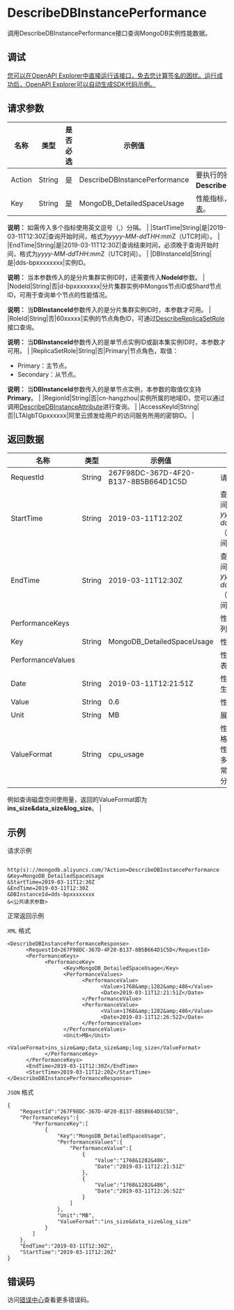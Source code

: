 # DescribeDBInstancePerformance

调用DescribeDBInstancePerformance接口查询MongoDB实例性能数据。

## 调试

[您可以在OpenAPI Explorer中直接运行该接口，免去您计算签名的困扰。运行成功后，OpenAPI Explorer可以自动生成SDK代码示例。](https://api.aliyun.com/#product=Dds&api=DescribeDBInstancePerformance&type=RPC&version=2015-12-01)

## 请求参数

|名称|类型|是否必选|示例值|描述|
|--|--|----|---|--|
|Action|String|是|DescribeDBInstancePerformance|要执行的操作，取值：**DescribeDBInstancePerformance**。 |
|Key|String|是|MongoDB\_DetailedSpaceUsage|性能指标，取值详情请参见[性能参数表](~~64048~~)。

 **说明：** 如需传入多个指标使用英文逗号（,）分隔。 |
|StartTime|String|是|2019-03-11T12:30Z|查询开始时间，格式为*yyyy-MM-dd*T*HH:mm*Z（UTC时间）。 |
|EndTime|String|是|2019-03-11T12:30Z|查询结束时间，必须晚于查询开始时间，格式为*yyyy-MM-dd*T*HH:mm*Z（UTC时间）。 |
|DBInstanceId|String|是|dds-bpxxxxxxxx|实例ID。

 **说明：** 当本参数传入的是分片集群实例ID时，还需要传入**NodeId**参数。 |
|NodeId|String|否|d-bpxxxxxxxx|分片集群实例中Mongos节点ID或Shard节点ID，可用于查询单个节点的性能情况。

 **说明：** 当**DBInstanceId**参数传入的是分片集群实例ID时，本参数才可用。 |
|RoleId|String|否|60xxxxx|实例的节点角色ID，可通过[DescribeReplicaSetRole](~~62134~~)接口查询。

 **说明：** 当**DBInstanceId**参数传入的是单节点实例ID或副本集实例ID时，本参数才可用。 |
|ReplicaSetRole|String|否|Primary|节点角色，取值：

 -   Primary：主节点。
-   Secondary：从节点。

 **说明：** 当**DBInstanceId**参数传入的是单节点实例，本参数的取值仅支持**Primary**。 |
|RegionId|String|否|cn-hangzhou|实例所属的地域ID，您可以通过调用[DescribeDBInstanceAttribute](~~62010~~)进行查询。 |
|AccessKeyId|String|否|LTAIgbTGpxxxxxx|阿里云颁发给用户的访问服务所用的密钥ID。 |

## 返回数据

|名称|类型|示例值|描述|
|--|--|---|--|
|RequestId|String|267F98DC-367D-4F20-B137-8B5B664D1C5D|请求ID。 |
|StartTime|String|2019-03-11T12:20Z|查询开始时间，格式为*yyyy-MM-dd*T*HH:mm*Z（UTC时间）。 |
|EndTime|String|2019-03-11T12:30Z|查询结束时间，格式为*yyyy-MM-dd*T*HH:mm*Z（UTC时间）。 |
|PerformanceKeys| | |性能指标信息列表。 |
|Key|String|MongoDB\_DetailedSpaceUsage|性能指标。 |
|PerformanceValues| | |性能指标值列表。 |
|Date|String|2019-03-11T12:21:51Z|性能指标值产生的日期。 |
|Value|String|0.6|性能指标值。 |
|Unit|String|MB|展示单位。 |
|ValueFormat|String|cpu\_usage|性能指标值的格式。如果该性能指标包含多个字段，通常以**&**分隔。

 例如查询磁盘空间使用量，返回的ValueFormat即为**ins\_size&data\_size&log\_size**。 |

## 示例

请求示例

```

http(s)://mongodb.aliyuncs.com/?Action=DescribeDBInstancePerformance
&Key=MongoDB_DetailedSpaceUsage
&StartTime=2019-03-11T12:30Z
&EndTime=2019-03-11T12:30Z
&DBInstanceId=dds-bpxxxxxxxx
&<公共请求参数>

```

正常返回示例

`XML` 格式

```
<DescribeDBInstancePerformanceResponse>
	  <RequestId>267F98DC-367D-4F20-B137-8B5B664D1C5D</RequestId>
	  <PerformanceKeys>
		    <PerformanceKey>
			      <Key>MongoDB_DetailedSpaceUsage</Key>
			      <PerformanceValues>
				        <PerformanceValue>
					          <Value>1768&amp;1282&amp;486</Value>
					          <Date>2019-03-11T12:21:51Z</Date>
				        </PerformanceValue>
				        <PerformanceValue>
					          <Value>1768&amp;1282&amp;486</Value>
					          <Date>2019-03-11T12:26:52Z</Date>
				        </PerformanceValue>
			      </PerformanceValues>
			      <Unit>MB</Unit>
			      <ValueFormat>ins_size&amp;data_size&amp;log_size</ValueFormat>
		    </PerformanceKey>
	  </PerformanceKeys>
	  <EndTime>2019-03-11T12:30Z</EndTime>
	  <StartTime>2019-03-11T12:20Z</StartTime>
</DescribeDBInstancePerformanceResponse>
```

`JSON` 格式

```
{
	"RequestId":"267F98DC-367D-4F20-B137-8B5B664D1C5D",
	"PerformanceKeys":{
		"PerformanceKey":[
			{
				"Key":"MongoDB_DetailedSpaceUsage",
				"PerformanceValues":{
					"PerformanceValue":[
						{
							"Value":"1768&1282&486",
							"Date":"2019-03-11T12:21:51Z"
						},
						{
							"Value":"1768&1282&486",
							"Date":"2019-03-11T12:26:52Z"
						}
					]
				},
				"Unit":"MB",
				"ValueFormat":"ins_size&data_size&log_size"
			}
		]
	},
	"EndTime":"2019-03-11T12:30Z",
	"StartTime":"2019-03-11T12:20Z"
}
```

## 错误码

访问[错误中心](https://error-center.aliyun.com/status/product/Dds)查看更多错误码。


